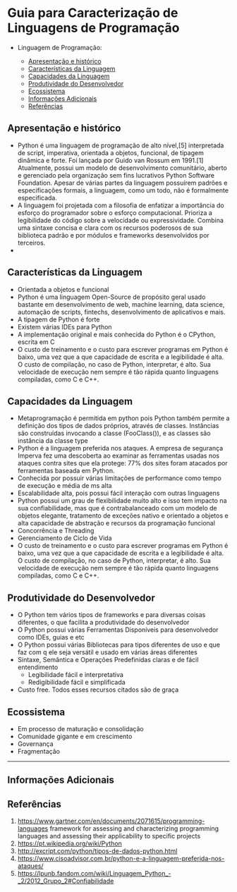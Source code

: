 <!--
Recomendações:
1. A
2. B

Contribuidores:
+ Kenia e Luiz
+ Mauricio Santiago, Gustavo Santos, Matheus Novais, Ivens Joris, Matheus Silva
+ Álvaro Souza Oliveira; Carlos Mosselman Cabral Neto; Thiago Vieira Souza Andrade; Caio Nery Matos Santos; Vanessa Machado Araújo
+ Daniel

Fontes:
+ Criação do TOC
  + [Table of contents generated with markdown-toc](http://ecotrust-canada.github.io/markdown-toc/)
---

--> 

# Guia para Caracterização de Linguagens de Programação

+ Linguagem de Programação: <nome>

  * [Apresentação e histórico](#apresenta--o-e-hist-rico)
  * [Características da Linguagem](#caracter-sticas-da-linguagem)
  * [Capacidades da Linguagem](#capacidades-da-linguagem)
  * [Produtividade do Desenvolvedor](#produtividade-do-desenvolvedor)
  * [Ecossistema](#ecossistema)
  * [Informações Adicionais](#informa--es-adicionais)
  * [Referências](#refer-ncias)

## Apresentação e histórico

  + Python é uma linguagem de programação de alto nível,[5] interpretada de script, imperativa, orientada a objetos, funcional, de tipagem dinâmica e forte. Foi lançada por Guido van Rossum em 1991.[1] Atualmente, possui um modelo de desenvolvimento comunitário, aberto e gerenciado pela organização sem fins lucrativos Python Software Foundation. Apesar de várias partes da linguagem possuírem padrões e especificações formais, a linguagem, como um todo, não é formalmente especificada.
  + A linguagem foi projetada com a filosofia de enfatizar a importância do esforço do programador sobre o esforço computacional. Prioriza a legibilidade do código sobre a velocidade ou expressividade. Combina uma sintaxe concisa e clara com os recursos poderosos de sua biblioteca padrão e por módulos e frameworks desenvolvidos por terceiros.
  + 

## Características da Linguagem
  + Orientada a objetos e funcional
  + Python é uma linguagem Open-Source de propósito geral usado bastante em desenvolvimento de web, machine learning, data science,  automação de scripts, fintechs, desenvolvimento de aplicativos e mais.
  + A tipagem de Python é forte
  + Existem várias IDEs para Python
  + A implementação original e mais conhecida do Python é o CPython, escrita em C
  + O custo de treinamento e o custo para escrever programas em Python é baixo, uma vez que a que capacidade de escrita e a legibilidade é alta. O custo de compilação, no caso de Python, interpretar, é alto. Sua velocidade de execução nem sempre é tão rápida quanto linguagens compiladas, como C e C++.

## Capacidades da Linguagem
  + Metaprogramação é permitida em python pois Python também permite a definição dos tipos de dados próprios, através de classes. Instâncias são construídas invocando a classe (FooClass()), e as classes são instância da classe type
  + Python é a linguagem preferida nos ataques. A empresa de segurança Imperva fez uma descoberta ao examinar as ferramentas usadas nos ataques contra sites que ela protege:  77% dos sites foram atacados por ferramentas baseada em Python.
  + Conhecida por possuir várias limitações de performance como tempo de execução e média de ms alta
  + Escalabilidade alta, pois possui fácil interação com outras linguagens
  + Python possui um grau de flexibilidade muito alto e isso tem impacto na sua confiabilidade, mas que é contrabalanceado com um modelo de objetos elegante, tratamento de exceções nativo e orientado a objetos e alta capacidade de abstração e recursos da programação funcional
  + Concorrência e Threading 
  + Gerenciamento de Ciclo de Vida
  + O custo de treinamento e o custo para escrever programas em Python é baixo, uma vez que a que capacidade de escrita e a legibilidade é alta. O custo de compilação, no caso de Python, interpretar, é alto. Sua velocidade de execução nem sempre é tão rápida quanto linguagens compiladas, como C e C++.

## Produtividade do Desenvolvedor
  + O Python tem vários tipos de frameworks e para diversas coisas diferentes, o que facilita a produtividade do desenvolvedor 
  + O Python possui várias Ferramentas Disponíveis para desenvolvedor como IDEs, guias e etc
  + O Python possui várias Bibliotecas para tipos diferentes de uso e que faz com q ele seja versátil e usado em várias áreas diferentes
  + Sintaxe, Semântica e Operações Predefinidas claras e de fácil entendimento
    + Legibilidade fácil e interpretativa
    + Redigibilidade fácil e simplificada
  + Custo free. Todos esses recursos citados são de graça

## Ecossistema
  + Em processo de maturação e consolidação
  + Comunidade gigante e em crescimento
  + Governança
  + Fragmentação

---

## Informações Adicionais


## Referências 

1. https://www.gartner.com/en/documents/2071615/programming-languages 
    framework for assessing and characterizing programming languages and assessing their applicability to specific projects
2. https://pt.wikipedia.org/wiki/Python
3. http://excript.com/python/tipos-de-dados-python.html
4. https://www.cisoadvisor.com.br/python-e-a-linguagem-preferida-nos-ataques/
5. https://lpunb.fandom.com/wiki/Linguagem_Python_-_2/2012_Grupo_2#Confiabilidade

